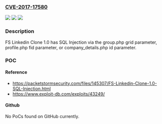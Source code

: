 ### [CVE-2017-17580](https://cve.mitre.org/cgi-bin/cvename.cgi?name=CVE-2017-17580)
![](https://img.shields.io/static/v1?label=Product&message=n%2Fa&color=blue)
![](https://img.shields.io/static/v1?label=Version&message=n%2Fa&color=blue)
![](https://img.shields.io/static/v1?label=Vulnerability&message=n%2Fa&color=brighgreen)

### Description

FS Linkedin Clone 1.0 has SQL Injection via the group.php grid parameter, profile.php fid parameter, or company_details.php id parameter.

### POC

#### Reference
- https://packetstormsecurity.com/files/145307/FS-Linkedin-Clone-1.0-SQL-Injection.html
- https://www.exploit-db.com/exploits/43249/

#### Github
No PoCs found on GitHub currently.

